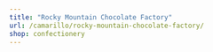 ```yaml
---
title: "Rocky Mountain Chocolate Factory"
url: /camarillo/rocky-mountain-chocolate-factory/
shop: confectionery
---
```

